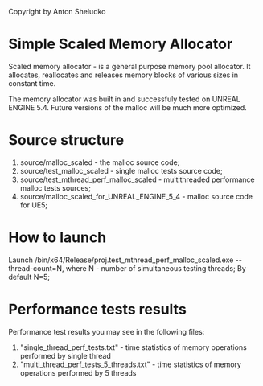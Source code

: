 Copyright by Anton Sheludko

# Simple Scaled Memory Allocator

Scaled memory allocator - is a general purpose memory pool allocator.
It allocates, reallocates and releases memory blocks of various sizes in constant time.

The memory allocator was built in and successfuly tested on UNREAL ENGINE 5.4.
Future versions of the malloc will be much more optimized.

# Source structure
 1. source/malloc_scaled      - the malloc source code;
 2. source/test_malloc_scaled - single malloc tests source code;
 3. source/test_mthread_perf_malloc_scaled - multithreaded performance malloc tests sources;
 4. source/malloc_scaled_for_UNREAL_ENGINE_5_4 - malloc source code for UE5;

# How to launch
Launch /bin/x64/Release/proj.test_mthread_perf_malloc_scaled.exe --thread-count=N, where N - number of simultaneous testing threads;
By default N=5;

# Performance tests results


Performance test results you may see in the following files:

1. "single_thread_perf_tests.txt"          - time statistics of memory operations performed by single thread
1. "multi_thread_perf_tests_5_threads.txt" - time statistics of memory operations performed by 5 threads






